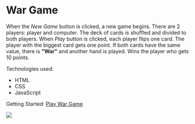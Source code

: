 # War Game

When the *New Game* button is clicked, a new game begins.
There are 2 players: player and computer.
The deck of cards is shuffled and divided to both players.
When *Play* button is clicked, each player flips one card.
The player with the biggest card gets one point.
If both cards have the same value, there is **"War"** and another hand is played.
Wins the player who gets 10 points.

Technologies used: 
* HTML
* CSS 
* JavaScript

Getting Started:
[Play War Game](https://pages.git.generalassemb.ly/laurasora/war-game/)


![](https://i.imgur.com/naPufDa.png)

